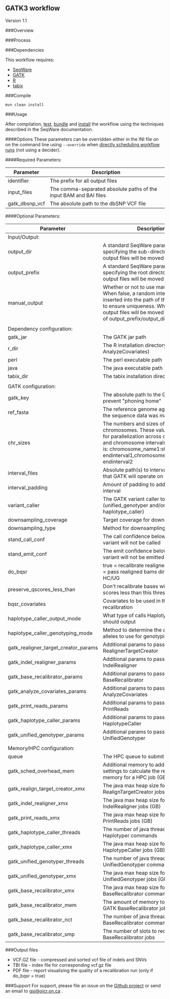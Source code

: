 ## GATK3 workflow

Version 1.1

###Overview

###Process

###Dependencies

This workflow requires:

* [SeqWare](http://seqware.github.io/)
* [GATK](https://www.broadinstitute.org/gatk/)
* [R](https://www.r-project.org/)
* [tabix](http://www.htslib.org/doc/tabix.html)

###Compile

    mvn clean install

###Usage

After compilation, [test](http://seqware.github.io/docs/3-getting-started/developer-tutorial/#testing-the-workflow), [bundle](http://seqware.github.io/docs/3-getting-started/developer-tutorial/#packaging-the-workflow-into-a-workflow-bundle) and [install](http://seqware.github.io/docs/3-getting-started/admin-tutorial/#how-to-install-a-workflow) the workflow using the techniques described in the SeqWare documentation.

####Options
These parameters can be overridden either in the INI file on on the command line using `--override` when [directly scheduling workflow runs](http://seqware.github.io/docs/3-getting-started/user-tutorial/#listing-available-workflows-and-their-parameters) (not using a decider).

####Required Parameters:

Parameter | Description
---|---
identifier | The prefix for all output files
input_files	| The comma-separated absolute paths of the input BAM and BAI files
gatk_dbsnp_vcf | The absolute path to the dbSNP VCF file

####Optional Parameters:

Parameter | Description | Default
---|---|---
Input/Output: ||
output_dir | A standard SeqWare parameter specifying the sub-directory where the output files will be moved | seqware-results
output_prefix | A standard SeqWare parameter specifying the root directory where the output files will be moved | ./
manual_output | Whether or not to use manual output. When false, a random integer will be inserted into the path of the file in order to ensure uniqueness. When true, the output files will be moved to the location of output_prefix/output_dir | false
||
Dependency configuration: ||
gatk_jar | The GATK jar path | $\{workflow_bundle_dir}/Workflow_Bundle_$\{project.artifactId}/$\{project.version}/bin/
r_dir | The R installation directory (required for AnalyzeCovariates) | /oicr/local/analysis/sw/R/R-3.1.0/
perl | The perl executable path | perl
java | The java executable path | $\{workflow_bundle_dir}/Workflow_Bundle_$\{project.artifactId}/$\{project.version}/bin/
tabix_dir | The tabix installation directory | $\{workflow_bundle_dir}/Workflow_Bundle_$\{project.artifactId}/$\{project.version}/bin/
||
GATK configuration: ||
gatk_key | The absolute path to the GATK key to prevent "phoning home" | /.mounts/labs/PDE/data/gatkAnnotationResources/GATK_public.key
ref_fasta | The reference genome against which the sequence data was mapped | /oicr/data/reference/genomes/homo_sapiens_mc/UCSC/hg19_random/Genomic/references/fasta/original/hg19_random.fa
chr_sizes | The numbers and sizes of the chromosomes. These values are used for parallelization across chromosomes and chromosome intervals. The format is: chromosome_name1:start-endinterval1,chromosome_name2:start-endinterval2 | chr1,chr2,chr3,chr4,chr5,chr6,chr7,chr8,chr9,chr10,chr11,chr12,chr13,chr14,chr15,chr16,chr17,chr18,chr19,chr20,chr21,chr22,chrX,chrY,chrM
interval_files | Absolute path(s) to interval BED file(s) that GATK will operate on | 
interval_padding | Amount of padding to add it each interval | 100
variant_caller | The GATK variant caller to use (unified_genotyper and/or haplotype_caller) | haplotype_caller
downsampling_coverage | Target coverage for downsampling |
downsampling_type | Method for downsampling | 
stand_call_conf	| The call confidence below which a variant will not be called | 30
stand_emit_conf	| The emit confidence below which a variant will not be emitted | 1
do_bqsr	| true = recalibrate realigned bams, false = pass realigned bams directly to HC/UG | true
preserve_qscores_less_than | Don't recalibrate bases with quality scores less than this threshold | 6
bqsr_covariates | Covariates to be used in the recalibration | ReadGroupCovariate,QualityScoreCovariate,CycleCovariate,ContextCovariate,RepeatLengthCovariate,RepeatUnitCovariate,RepeatUnitAndLengthCovariate
haplotype_caller_output_mode | What type of calls HaplotypeCaller should output | emit_variants_only
haplotype_caller_genotyping_mode | Method to determine the alternate alleles to use for genotyping | discovery
gatk_realigner_target_creator_params | Additional params to pass directly to RealignerTargetCreator |
gatk_indel_realigner_params	 | Additional params to pass directly to IndelRealigner |
gatk_base_recalibrator_params | Additional params to pass directly to BaseRecalibrator |
gatk_analyze_covariates_params | Additional params to pass directly to AnalyzeCovariates |
gatk_print_reads_params	 | Additional params to pass directly to PrintReads |
gatk_haplotype_caller_params | Additional params to pass directly to HaplotypeCaller |
gatk_unified_genotyper_params | Additional params to pass directly to UnifiedGenotyper |
||
Memory/HPC configuration: ||
queue | The HPC queue to submit jobs to |
gatk_sched_overhead_mem |  Additional memory to add to Xmx settings to calculate the requested memory for a HPC job (GB) | 4
gatk_realign_target_creator_xmx | The java max heap size for GATK RealignTargetCreator jobs (GB) | 12
gatk_indel_realigner_xmx | The java max heap size for GATK IndelRealigner jobs (GB) | 12
gatk_print_reads_xmx | The java max heap size for GATK PrintReads jobs (GB) | 12
gatk_haplotype_caller_threads | The number of java threads for GATK Haplotyper commands | 8
gatk_haplotype_caller_xmx | The java max heap size for GATK HaplotypeCaller jobs (GB) | 12
gatk_unified_genotyper_threads | The number of java threads for GATK UnifiedGenotyper commands | 8
gatk_unified_genotyper_xmx | The java max heap size for GATK UnifiedGenotyper jobs (GB) | 12
gatk_base_recalibrator_xmx | The java max heap size for GATK BaseRecalibrator commands (MB) | 8192
gatk_base_recalibrator_mem | The amount of memory to request for GATK BaseRecalibrator jobs (MB) | 9728
gatk_base_recalibrator_nct | The number of java threads for GATK BaseRecalibrator commands | 24
gatk_base_recalibrator_smp | The number of slots to request for GATK BaseRecalibrator jobs | 20

###Output files

* VCF.GZ file - compressed and sorted vcf file of indels and SNVs
* TBI file - index file for corresponding vcf.gz file
* PDF file - report visualizing the quality of a recalibration run (only if do_bqsr = true)

###Support
For support, please file an issue on the [Github project](https://github.com/oicr-gsi) or send an email to gsi@oicr.on.ca .